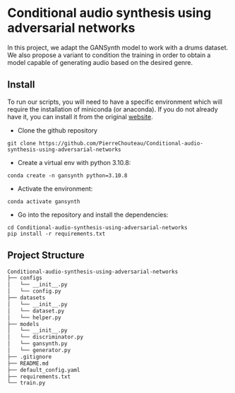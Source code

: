 # Conditional audio synthesis using adversarial networks

In this project, we adapt the GANSynth model to work with a drums dataset. 
We also propose a variant to condition the training in order to obtain a model capable of generating audio based
on the desired genre.


## Install

To run our scripts, you will need to have a specific environment which will require the installation of miniconda (or anaconda). 
If you do not already have it, you can install it from the original [website](https://docs.conda.io/projects/conda/en/latest/user-guide/install/linux.html).


- Clone the github repository

``` 
git clone https://github.com/PierreChouteau/Conditional-audio-synthesis-using-adversarial-networks
``` 

- Create a virtual env with python 3.10.8:

``` 
conda create -n gansynth python=3.10.8
``` 

- Activate the environment:
``` 
conda activate gansynth
``` 

- Go into the repository and install the dependencies: 
``` 
cd Conditional-audio-synthesis-using-adversarial-networks
pip install -r requirements.txt
``` 



## Project Structure

```bash 
Conditional-audio-synthesis-using-adversarial-networks
├── configs    
│   └── __init__.py
│   └── config.py
├── datasets   
│   └── __init__.py
│   └── dataset.py
│   └── helper.py
├── models
│   └── __init__.py
│   └── discriminator.py
│   └── gansynth.py
│   └── generator.py
├── .gitignore
├── README.md
├── default_config.yaml
├── requirements.txt
└── train.py